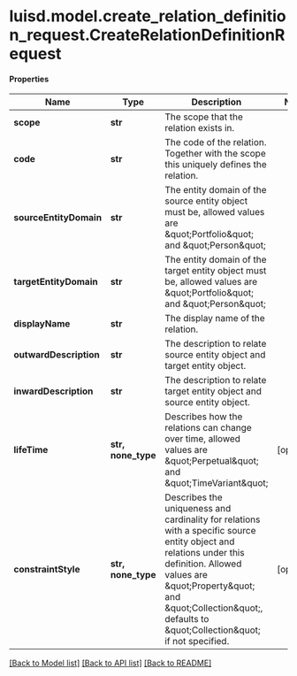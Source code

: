 # luisd.model.create_relation_definition_request.CreateRelationDefinitionRequest

#### Properties
Name | Type | Description | Notes
------------ | ------------- | ------------- | -------------
**scope** | **str** | The scope that the relation exists in. | 
**code** | **str** | The code of the relation. Together with the scope this uniquely defines the relation. | 
**sourceEntityDomain** | **str** | The entity domain of the source entity object must be, allowed values are \&quot;Portfolio\&quot; and \&quot;Person\&quot; | 
**targetEntityDomain** | **str** | The entity domain of the target entity object must be, allowed values are \&quot;Portfolio\&quot; and \&quot;Person\&quot; | 
**displayName** | **str** | The display name of the relation. | 
**outwardDescription** | **str** | The description to relate source entity object and target entity object. | 
**inwardDescription** | **str** | The description to relate target entity object and source entity object. | 
**lifeTime** | **str, none_type** | Describes how the relations can change over time, allowed values are \&quot;Perpetual\&quot; and \&quot;TimeVariant\&quot; | [optional] 
**constraintStyle** | **str, none_type** | Describes the uniqueness and cardinality for relations with a specific source entity object and relations under this definition. Allowed values are \&quot;Property\&quot; and \&quot;Collection\&quot;, defaults to \&quot;Collection\&quot; if not specified. | [optional] 

[[Back to Model list]](../../README.md#documentation-for-models) [[Back to API list]](../../README.md#documentation-for-api-endpoints) [[Back to README]](../../README.md)

